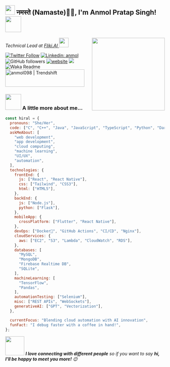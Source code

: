 <h2><img src="https://emojis.slackmojis.com/emojis/images/1531849430/4246/blob-sunglasses.gif?1531849430" width="30"/> नमस्ते (Namaste)🙏🏻, I'm Anmol Pratap Singh! <img src="https://media.giphy.com/media/12oufCB0MyZ1Go/giphy.gif" width="50"></h2>
<img align='right' src="https://media.giphy.com/media/M9gbBd9nbDrOTu1Mqx/giphy.gif" width="230">
<p><em>Technical Lead at <a href="https://fliki.ai/">Fliki.AI
</a><img src="https://media.giphy.com/media/WUlplcMpOCEmTGBtBW/giphy.gif" width="30"> 
</em></p>

[![Twitter Follow](https://img.shields.io/twitter/follow/misteranmol?label=Follow)](https://twitter.com/intent/follow?screen_name=misteranmol)
[![Linkedin: anmol](https://img.shields.io/badge/-anmol-blue?style=flat-square&logo=Linkedin&logoColor=white&link=https://www.linkedin.com/in/anmol-p-singh/)](https://www.linkedin.com/in/anmol098/)
![GitHub followers](https://img.shields.io/github/followers/anmol098?label=Follow&style=social)
[![website](https://img.shields.io/badge/Website-46a2f1.svg?&style=flat-square&logo=Google-Chrome&logoColor=white&link=https://anmolsingh.me/)](https://anmolsingh.me/)
![](https://visitor-badge.glitch.me/badge?page_id=anmol098.anmol098)
![Waka Readme](https://github.com/anmol098/anmol098/workflows/Waka%20Readme/badge.svg)
<a href="https://trendshift.io/developers/2235" target="_blank"><img src="https://trendshift.io/api/badge/developers/2235" alt="anmol098 | Trendshift" style="width: 250px; height: 55px;" width="250" height="55"/></a>

### <img src="https://media.giphy.com/media/VgCDAzcKvsR6OM0uWg/giphy.gif" width="50"> A little more about me...  

```javascript
const hiral = {
  pronouns: "She/Her",
  code: ["C", "C++", "Java", "JavaScript", "TypeScript", "Python", "Dart"],
  askMeAbout: [
    "web development",
    "app development",
    "cloud computing",
    "machine learning",
    "UI/UX",
    "automation",
  ],
  technologies: {
    frontEnd: {
      js: ["React", "React Native"],
      css: ["Tailwind", "CSS3"],
      html: ["HTML5"],
    },
    backEnd: {
      js: ["Node.js"],
      python: ["Flask"],
    },
    mobileApp: {
      crossPlatform: ["Flutter", "React Native"],
    },
    devOps: ["Docker🐳", "GitHub Actions", "CI/CD", "Nginx"],
    cloudServices: {
      aws: ["EC2", "S3", "Lambda", "CloudWatch", "RDS"],
    },
    databases: [
      "MySQL",
      "MongoDB",
      "Firebase Realtime DB",
      "SQLite",
    ],
    machineLearning: [
      "TensorFlow",
      "Pandas",
    ],
    automationTesting: ["Selenium"],
    misc: ["REST APIs", "WebSockets"],
    generativeAI: ["GPT", "Vectorization"],
  },

  currentFocus: "Blending cloud automation with AI innovation",
  funFact: "I debug faster with a coffee in hand!",
};
```

<img src="https://media.giphy.com/media/LnQjpWaON8nhr21vNW/giphy.gif" width="60"> <em><b>I love connecting with different people</b> so if you want to say <b>hi, I'll be happy to meet you more!</b> 😊</em>


